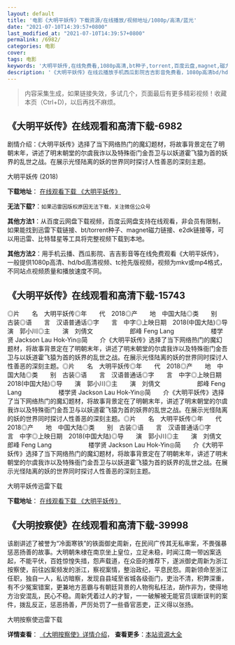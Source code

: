 ```yaml
---
layout: default
title: '电影《大明平妖传》下载资源/在线播放/视频地址/1080p/高清/蓝光'
date: "2021-07-10T14:39:57+0800"
last_modified_at: "2021-07-10T14:39:57+0800"
permalink: /6982/
categories: 电影
cover:
tags: 电影
keywords: '大明平妖传,在线免费看,1080p高清,bt种子,torrent,百度云盘,magnet,磁力链,迅雷下载资源'
description: '《大明平妖传》在线云播放手机西瓜影院吉吉影音免费看，1080p高清bd/hd未删减完整版和tc抢先枪版，mkv/mp4格式，附带bt/torrent种子、magnet/磁力链、百度云盘、网盘资源迅雷下载链接'
---
```


>内容采集生成，如果链接失效，多试几个，页面最后有更多精彩视频！收藏本页（Ctrl+D)，以后再找不麻烦。


## 《大明平妖传》在线观看和高清下载-6982

剧情介绍：《大明平妖传》选择了当下网络热门的魔幻题材，将故事背景定在了明朝末年，讲述了明末朝堂的尔虞我诈以及特殊衙门金吾卫与以妖道霍飞猿为首的妖界的乱世之战。在展示光怪陆离的妖的世界同时探讨人性善恶的深刻主题。


大明平妖传 (2018)

**下载地址**： [在线观看下载 《大明平妖传》](https://www.btbtdy.me/btdy/dy13945.html) 


**无法下载?**：`如果迅雷因版权原因无法下载，关注微信公众号 `

**其他方法1**：从百度云网盘下载视频，百度云网盘支持在线观看，非会员有限制，如果能找到迅雷下载链接、bt/torrent种子、magnet磁力链接、e2dk链接等，可以用迅雷、比特彗星等工具将完整视频下载到本地。

**其他方法2**：用手机云播、西瓜影院、吉吉影音等在线免费观看《大明平妖传》，一般提供1080p高清、hd/bd高清视频、tc抢先版视频，视频为mkv或mp4格式，不同站点视频质量和播放速度不同。


## 《大明平妖传》在线观看和高清下载-15743

◎片　　名　大明平妖传◎年　　代　2018◎产　　地　中国大陆◎类　　别　古装◎语　　言　汉语普通话◎字　　言　中字◎上映日期　2018(中国大陆)◎导　　演　郭小川◎主　　演　刘倩文　　　　　　郎峰 Feng Lang　　　　　　楼学贤 Jackson Lau Hok-Yin◎简　　介《大明平妖传》选择了当下网络热门的魔幻题材，将故事背景定在了明朝末年，讲述了明末朝堂的尔虞我诈以及特殊衙门金吾卫与以妖道霍飞猿为首的妖界的乱世之战。在展示光怪陆离的妖的世界同时探讨人性善恶的深刻主题。◎片　　名　大明平妖传◎年　　代　2018◎产　　地　中国大陆◎类　　别　古装◎语　　言　汉语普通话◎字　　言　中字◎上映日期　2018(中国大陆)◎导　　演　郭小川◎主　　演　刘倩文　　　　　　郎峰 Feng Lang　　　　　　楼学贤 Jackson Lau Hok-Yin◎简　　介《大明平妖传》选择了当下网络热门的魔幻题材，将故事背景定在了明朝末年，讲述了明末朝堂的尔虞我诈以及特殊衙门金吾卫与以妖道霍飞猿为首的妖界的乱世之战。在展示光怪陆离的妖的世界同时探讨人性善恶的深刻主题。◎片　　名　大明平妖传◎年　　代　2018◎产　　地　中国大陆◎类　　别　古装◎语　　言　汉语普通话◎字　　言　中字◎上映日期　2018(中国大陆)◎导　　演　郭小川◎主　　演　刘倩文　　　　　　郎峰 Feng Lang　　　　　　楼学贤 Jackson Lau Hok-Yin◎简　　介《大明平妖传》选择了当下网络热门的魔幻题材，将故事背景定在了明朝末年，讲述了明末朝堂的尔虞我诈以及特殊衙门金吾卫与以妖道霍飞猿为首的妖界的乱世之战。在展示光怪陆离的妖的世界同时探讨人性善恶的深刻主题。


大明平妖传迅雷下载

**下载地址**： [在线观看下载 《大明平妖传》](https://www.993dy.com//vod-detail-id-33824.html) 


## 《大明按察使》在线观看和高清下载-39998

该剧讲述了被誉为“冷面寒铁”的铁面御史周新，在民间广传其无私审案，不畏强暴惩恶扬善的故事。大明朝朱棣在南京坐上皇位，立足未稳，时闻江南一带凶案迭起，不能平伏，百姓惊惶失措，怨声载道，在众臣的推荐下，遂派御史周新为浙江按察使，前往凶案频发的浙江，察视案情，整治政纪，平息民怨。周新领命至浙江任职，独自一人，私访暗察，发现自县域至省城各级衙门，吏治不清，积弊深重，有不少冤案错案，更兼地方恶霸与有朝廷背景的人物徇私枉法，胡作非为，使得地方治安混乱，民心不稳。周新凭着过人的才智，一一破解被无能官员误断误判的案件，拨乱反正，惩恶扬善，严厉处罚了一些昏官恶吏，正义得以张扬。</p>


大明按察使迅雷下载

**详情查看**： [《大明按察使》详情介绍](/movie/39998/)， **查看更多**：[本站资源大全](/movie/t/all/)

